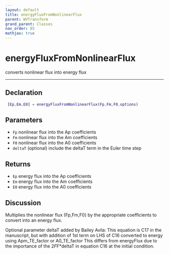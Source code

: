 ```yaml
---
layout: default
title: energyFluxFromNonlinearFlux
parent: WVTransform
grand_parent: Classes
nav_order: 85
mathjax: true
---
```


#  energyFluxFromNonlinearFlux

converts nonlinear flux into energy flux


---

## Declaration
```matlab
 [Ep,Em,E0] = energyFluxFromNonlinearFlux(Fp,Fm,F0,options)
```
## Parameters
+ `Fp`  nonlinear flux into the Ap coefficients
+ `Fm`  nonlinear flux into the Am coefficients
+ `F0`  nonlinear flux into the A0 coefficients
+ `deltaT`  (optional) include the deltaT term in the Euler time step

## Returns
+ `Ep`  energy flux into the Ap coefficients
+ `Em`  energy flux into the Am coefficients
+ `E0`  energy flux into the A0 coefficients

## Discussion

  Multiplies the nonlinear flux (Fp,Fm,F0) by the appropriate coefficients
  to convert into an energy flux.
 
  Optional parameter deltaT added by Bailey Avila: This equation is C17 in
  the manuscript, but with addition of 1st term on LHS of C16 converted to
  energy using Apm_TE_factor or A0_TE_factor This differs from energyFlux
  due to the importance of the 2*F*F*deltaT in equation C16 at the initial
  condition.
 
                  
